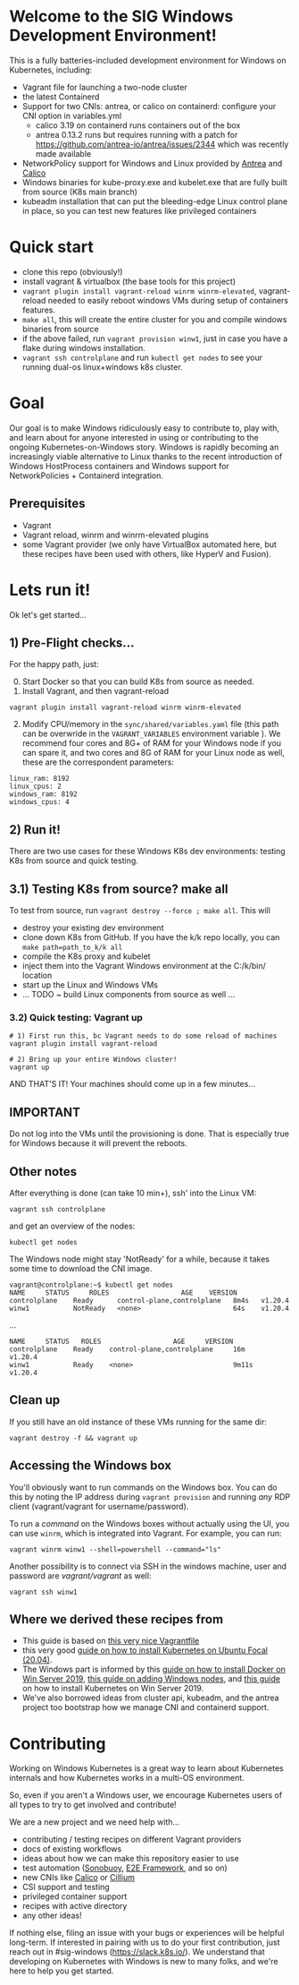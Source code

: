 # Welcome to the SIG Windows Development Environment!

This is a fully batteries-included development environment for Windows on Kubernetes, including:
- Vagrant file for launching a two-node cluster
- the latest Containerd
- Support for two CNIs: antrea, or calico on containerd:  configure your CNI option in variables.yml
  - calico 3.19 on containerd runs containers out of the box
  - antrea 0.13.2 runs but requires running with a patch for https://github.com/antrea-io/antrea/issues/2344 which was recently made available
- NetworkPolicy support for Windows and Linux provided by [Antrea](https://antrea.io) and [Calico](https://www.tigera.io/project-calico/)
- Windows binaries for kube-proxy.exe and kubelet.exe that are fully built from source (K8s main branch)
- kubeadm installation that can put the bleeding-edge Linux control plane in place, so you can test new features like privileged containers

# Quick start

- clone this repo (obviously!)
- install vagrant & virtualbox (the base tools for this project)
- `vagrant plugin install vagrant-reload winrm winrm-elevated`, vagrant-reload needed to easily reboot windows VMs during setup of containers features.
- `make all`, this will create the entire cluster for you and compile windows binaries from source
- if the above failed, run `vagrant provision winw1`, just in case you have a flake during windows installation.
- `vagrant ssh controlplane` and run `kubectl get nodes` to see your running dual-os linux+windows k8s cluster.
 
# Goal

Our goal is to make Windows ridiculously easy to contribute to, play with, and learn about for anyone interested
in using or contributing to the ongoing Kubernetes-on-Windows story. Windows is rapidly becoming an increasingly
viable alternative to Linux thanks to the recent introduction of Windows HostProcess containers and Windows support for NetworkPolicies + Containerd integration.

## Prerequisites

- Vagrant
- Vagrant reload, winrm and winrm-elevated plugins
- some Vagrant provider (we only have VirtualBox automated here, but these recipes have been used with others, like HyperV and Fusion).

# Lets run it!

Ok let's get started... 

## 1) Pre-Flight checks...

For the happy path, just:

0) Start Docker so that you can build K8s from source as needed.
1) Install Vagrant, and then vagrant-reload
```
vagrant plugin install vagrant-reload winrm winrm-elevated
```
2) Modify CPU/memory in the `sync/shared/variables.yaml` file (this path can be overwride in the `VAGRANT_VARIABLES` environment variable ). We recommend four cores and 8G+ of RAM for your Windows node if you can spare it, and two cores and 8G of RAM for your Linux node as well, these are the correspondent parameters:

```
linux_ram: 8192
linux_cpus: 2
windows_ram: 8192
windows_cpus: 4
```
 
## 2) Run it!

There are two use cases for these Windows K8s dev environments: testing K8s from source and quick testing.

## 3.1) Testing K8s from source? make all

To test from source, run `vagrant destroy --force ; make all`.  This will
- destroy your existing dev environment 
- clone down K8s from GitHub. If you have the k/k repo locally, you can `make path=path_to_k/k all` 
- compile the K8s proxy and kubelet
- inject them into the Vagrant Windows environment at the C:/k/bin/ location 
- start up the Linux and Windows VMs
- ... TODO ~ build Linux components from source as well ...

### 3.2) Quick testing: Vagrant up

```
# 1) First run this, bc Vagrant needs to do some reload of machines
vagrant plugin install vagrant-reload 

# 2) Bring up your entire Windows cluster! 
vagrant up
```

AND THAT'S IT! Your machines should come up in a few minutes...

## IMPORTANT

Do not log into the VMs until the provisioning is done. That is especially true for Windows because it will prevent the reboots.

## Other notes 

After everything is done (can take 10 min+), ssh' into the Linux VM:
```
vagrant ssh controlplane
```
and get an overview of the nodes:
```
kubectl get nodes
```
The Windows node might stay 'NotReady' for a while, because it takes some time to download the CNI image.
```
vagrant@controlplane:~$ kubectl get nodes
NAME     STATUS     ROLES                  AGE    VERSION
controlplane    Ready      control-plane,controlplane   8m4s   v1.20.4
winw1           NotReady   <none>                       64s    v1.20.4
```
...
```
NAME     STATUS   ROLES                  AGE     VERSION
controlplane    Ready    control-plane,controlplane     16m     v1.20.4
winw1           Ready    <none>                         9m11s   v1.20.4
```

## Clean up

If you still have an old instance of these VMs running for the same dir:
```
vagrant destroy -f && vagrant up
```

## Accessing the Windows box

You'll obviously want to run commands on the Windows box. You can do this by noting the IP address during `vagrant provision` and running *any* RDP client (vagrant/vagrant for username/password).

To run a *command* on the Windows boxes without actually using the UI, you can use `winrm`, which is integrated into Vagrant. For example, you can run:

```
vagrant winrm winw1 --shell=powershell --command="ls"
```

Another possibility is to connect via SSH in the windows machine, user and password are *vagrant/vagrant* as well:

```
vagrant ssh winw1
```

## Where we derived these recipes from 

- This guide is based on [this very nice Vagrantfile](https://gist.github.com/danielepolencic/ef4ddb763fd9a18bf2f1eaaa2e337544)
- this very good [guide on how to install Kubernetes on Ubuntu Focal (20.04)](https://github.com/mialeevs/kubernetes_installation). 
- The Windows part is informed by this [guide on how to install Docker on Win Server 2019](https://www.hostafrica.co.za/blog/new-technologies/how-to-install-docker-on-linux-and-windows/#win), [this guide on adding Windows nodes](https://kubernetes.io/docs/tasks/administer-cluster/kubeadm/adding-windows-nodes/), and [this guide](https://www.hostafrica.co.za/blog/new-technologies/install-kubernetes-cluster-windows-server-worker-nodes/) on how to install Kubernetes on Win Server 2019.
- We've also borrowed ideas from cluster api, kubeadm, and the antrea project too bootstrap how we manage CNI and containerd support.

# Contributing

Working on Windows Kubernetes is a great way to learn about Kubernetes internals and how Kubernetes works in a multi-OS environment.  

So, even if you aren't a Windows user, we encourage Kubernetes users of all types to try to get involved and contribute!

We are a new project and we need help with... 

- contributing / testing recipes on different Vagrant providers
- docs of existing workflows
- ideas about how we can make this repository easier to use
- test automation ([Sonobuoy](https://github.com/vmware-tanzu/sonobuoy), [E2E Framework](https://github.com/kubernetes-sigs/e2e-framework), and so on)
- new CNIs like [Calico](https://www.projectcalico.org) or [Cillium](https://cilium.io)
- CSI support and testing
- privileged container support
- recipes with active directory
- any other ideas!

If nothing else, filing an issue with your bugs or experiences will be helpful long-term. If interested in pairing with us to do your first contribution, just reach out in #sig-windows (https://slack.k8s.io/). We understand that developing on Kubernetes with Windows is new to many folks, and we're here to help you get started.
